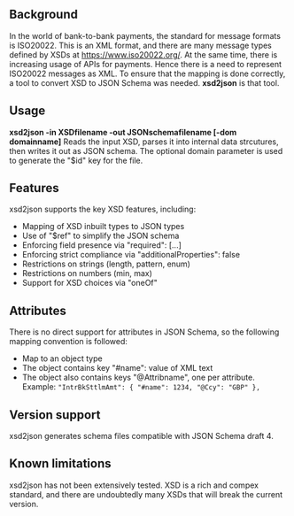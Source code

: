 ## Background
In the world of bank-to-bank payments, the standard for message formats is ISO20022. This is an XML format, and there are many message types defined by XSDs at https://www.iso20022.org/. At the same time, there is increasing usage of APIs for payments. Hence there is a need to represent ISO20022 messages as XML. To ensure that the mapping is done correctly, a tool to convert XSD to JSON Schema was needed. **xsd2json** is that tool.
## Usage
**xsd2json -in XSDfilename -out JSONschemafilename [-dom domainname]**
Reads the input XSD, parses it into internal data strcutures, then writes it out as JSON schema. The optional domain parameter is used to generate the "$id" key for the file.
## Features
xsd2json supports the key XSD features, including:
- Mapping of XSD inbuilt types to JSON types
- Use of "$ref" to simplify the JSON schema
- Enforcing field presence via "required": [...]
- Enforcing strict compliance via "additionalProperties": false
- Restrictions on strings (length, pattern, enum)
- Restrictions on numbers (min, max)
- Support for XSD choices via "oneOf"
## Attributes
There is no direct support for attributes in JSON Schema, so the following mapping convention is followed:
- Map to an object type
- The object contains key "#name": value of XML text
- The object also contains keys "@Attribname", one per attribute.
Example:
`
"IntrBkSttlmAmt": {
   "#name": 1234,
    "@Ccy": "GBP"
},
`
## Version support
xsd2json generates schema files compatible with JSON Schema draft 4.
## Known limitations
xsd2json has not been extensively tested. XSD is a rich and compex standard, and there are undoubtedly many XSDs that will break the current version.
